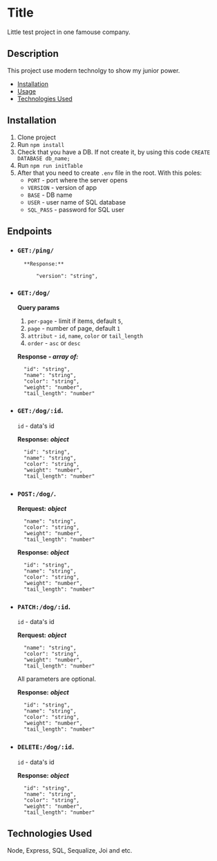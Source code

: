 # Title

Little test project in one famouse company.

## Description

This project use modern technolgy to show my junior power.

- [Installation](#installation)
- [Usage](#usage)
- [Technologies Used](#technologies-used)

## Installation

1. Clone project
2. Run `npm install`
3. Check that you have a DB. If not create it, by using this code `CREATE DATABASE db_name;`
4. Run `npm run initTable`
5. After that you need to create `.env` file in the root. With this poles:
   - `PORT` - port where the server opens
   - `VERSION` - version of app
   - `BASE` - DB name
   - `USER` - user name of SQL database
   - `SQL_PASS` - password for SQL user

## Endpoints

- ### `GET:/ping/`

        **Response:**

            "version": "string",

- ### `GET:/dog/`

  **Query params**

  1. `per-page` - limit if items, default `5`,
  2. `page` - number of page, default `1`
  3. `attribut` - `id`, `name`, `color` or `tail_length`
  4. `order` - `asc` or `desc`

  **Response** **_- array of:_**

        "id": "string",
        "name": "string",
        "color": "string",
        "weight": "number",
        "tail_length": "number"

- ### `GET:/dog/:id`.

  `id` - data's id

  **Response:** **_object_**

        "id": "string",
        "name": "string",
        "color": "string",
        "weight": "number",
        "tail_length": "number"

- ### `POST:/dog/`.

  **Rerquest:** **_object_**

        "name": "string",
        "color": "string",
        "weight": "number",
        "tail_length": "number"

  **Response:** **_object_**

        "id": "string",
        "name": "string",
        "color": "string",
        "weight": "number",
        "tail_length": "number"

- ### `PATCH:/dog/:id`.

  `id` - data's id

  **Rerquest:** **_object_**

        "name": "string",
        "color": "string",
        "weight": "number",
        "tail_length": "number"

  All parameters are optional.

  **Response:** **_object_**

        "id": "string",
        "name": "string",
        "color": "string",
        "weight": "number",
        "tail_length": "number"

- ### `DELETE:/dog/:id`.

  `id` - data's id

  **Response:** **_object_**

        "id": "string",
        "name": "string",
        "color": "string",
        "weight": "number",
        "tail_length": "number"

## Technologies Used

Node, Express, SQL, Sequalize, Joi and etc.
